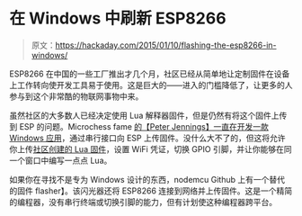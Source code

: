 # 在 Windows 中刷新 ESP8266

> 原文：<https://hackaday.com/2015/01/10/flashing-the-esp8266-in-windows/>

ESP8266 在中国的一些工厂推出才几个月，社区已经从简单地让定制固件在设备上工作转向使开发工具易于使用。这是巨大的——进入的门槛降低了，让更多的人参与到这个非常酷的物联网事物中来。

虽然社区的大多数人已经决定使用 Lua 解释器固件，但是仍然有将这个固件上传到 ESP 的问题。Microchess fame [的【Peter Jennings】一直在开发一款 Windows 应用](http://benlo.com/esp8266/index.html#LuaLoader)，通过串行接口向 ESP 上传固件。没什么大不了的，但这将允许你上传[社区创建的 Lua 固件](https://github.com/nodemcu/nodemcu-firmware)，设置 WiFi 凭证，切换 GPIO 引脚，并让你能够在同一个窗口中编写一点点 Lua。

如果你在寻找不是专为 Windows 设计的东西，nodemcu Github 上有一个替代的固件 flasher】。该闪光器还将 ESP8266 连接到网络并上传固件。这是一个精简的编程器，没有串行终端或切换引脚的能力，但有计划使这种编程器跨平台。